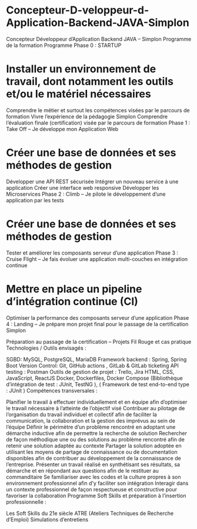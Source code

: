 # Concepteur-D-veloppeur-d-Application-Backend-JAVA-Simplon
Concepteur Développeur d’Application Backend JAVA – Simplon
Programme de la formation
Programme
Phase 0 : STARTUP

# Installer un environnement de travail, dont notamment les outils et/ou le matériel nécessaires
Comprendre le métier et surtout les compétences visées par le parcours de formation
Vivre l’expérience de la pédagogie Simplon
Comprendre l’évaluation finale (certification) visée par le parcours de formation
Phase 1 : Take Off – Je développe mon Application Web

# Créer une base de données et ses méthodes de gestion
Développer une API REST sécurisée
Intégrer un nouveau service à une application
Créer une interface web responsive
Développer les Microservices
Phase 2 : Climb – Je pilote le développement d’une application par les tests

# Créer une base de données et ses méthodes de gestion
Tester et améliorer les composants serveur d’une application
Phase 3 : Cruise Flight – Je fais évoluer une application multi-couches en intégration continue

# Mettre en place un pipeline d’intégration continue (CI)
Optimiser la performance des composants serveur d’une application
Phase 4 : Landing – Je prépare mon projet final pour le passage de la certification Simplon

Préparation au passage de la certification – Projets Fil Rouge et cas pratique
Technologies / Outils envisagés :

SGBD: MySQL, PostgreSQL, MariaDB
Framework backend : Spring, Spring Boot
Version Control: Git, GitHub actions , GitLab & GitLab ticketing
API testing : Postman
Outils de gestion de projet : Trello, Jira
HTML, CSS, JavaScript, ReactJS
Docker, Dockerfiles, Docker Compose
(Bibliothèque d’intégration de test : JUnit, TestNG ), ( Framework de test end-to-end type : JUnit )
Compétences transversales :

Planifier le travail à effectuer individuellement et en équipe afin d’optimiser le travail nécessaire à l’atteinte de l’objectif visé
Contribuer au pilotage de l’organisation du travail individuel et collectif afin de faciliter la communication, la collaboration et la gestion des imprévus au sein de l’équipe
Définir le périmètre d’un problème rencontré en adoptant une démarche inductive afin de permettre la recherche de solution
Rechercher de façon méthodique une ou des solutions au problème rencontré afin de retenir une solution adaptée au contexte
Partager la solution adoptée en utilisant les moyens de partage de connaissance ou de documentation disponibles afin de contribuer au développement de la connaissance de l’entreprise.
Présenter un travail réalisé en synthétisant ses résultats, sa démarche et en répondant aux questions afin de le restituer au commanditaire
Se familiariser avec les codes et la culture propres à son environnement professionnel afin d’y faciliter son intégration
Interagir dans un contexte professionnel de façon respectueuse et constructive pour favoriser la collaboration
Programme Soft Skills et préparation à l’insertion professionnelle :

Les Soft Skills du 21e siècle
ATRE (Ateliers Techniques de Recherche d’Emploi)
Simulations d’entretiens
